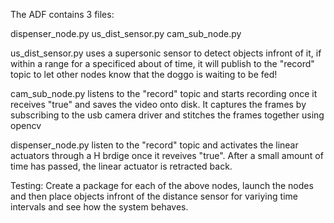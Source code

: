 The ADF contains 3 files:

dispenser_node.py
us_dist_sensor.py
cam_sub_node.py

us_dist_sensor.py uses a supersonic sensor to detect objects infront of it, if within a range for a specificed about of time, it will publish to the "record" topic to let other nodes know that the doggo is waiting to be fed!

cam_sub_node.py listens to the "record" topic and starts recording once it receives "true" and saves the video onto disk. It captures the frames by subscribing to the usb camera driver and stitches the frames together using opencv

dispenser_node.py listen to the "record" topic and activates the linear actuators through a H brdige once it reveives "true". After a small amount of time has passed, the linear actuator is retracted back.


Testing:
Create a package for each of the above nodes, launch the nodes and then place objects infront of the distance sensor for variying time intervals and see how the system behaves.
